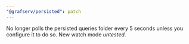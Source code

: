 ```yaml
---
"@grafserv/persisted": patch
---
```


No longer polls the persisted queries folder every 5 seconds unless you
configure it to do so. New watch mode _untested_.
